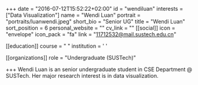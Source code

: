 +++
date = "2016-07-12T15:52:22+02:00"
id = "wendiluan"
interests = ["Data Visualization"]
name = "Wendi Luan"
portrait = "portraits/luanwendi.jpeg"
short_bio = "Senior UG"
title = "Wendi Luan"
sort_position = 6
personal_website = ""
cv_link = ""
[[social]]
    icon = "envelope"
    icon_pack = "fa"
    link = "11712532@mail.sustech.edu.cn"

[[education]]
    course = " "
    institution = ' '

[[organizations]]
 role = "Undergraduate (SUSTech)"

+++
Wendi Luan is an senior undergraduate student in CSE Department @ SUSTech. Her major research interest is in data visualization.
